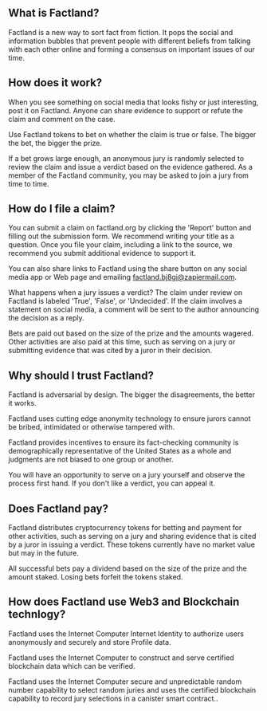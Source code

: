 ## What is Factland?

Factland is a new way to sort fact from fiction. It pops the social and information bubbles that prevent people with different beliefs from talking with each other online and forming a consensus on important issues of our time.

## How does it work?

When you see something on social media that looks fishy or just interesting, post it on Factland. Anyone can share evidence to support or refute the claim and comment on the case.

Use Factland tokens to bet on whether the claim is true or false. The bigger the bet, the bigger the prize.

If a bet grows large enough, an anonymous jury is randomly selected to review the claim and issue a verdict based on the evidence gathered. As a member of the Factland community, you may be asked to join a jury from time to time.

## How do I file a claim?

You can submit a claim on factland.org by clicking the 'Report' button and filling out the submission form. We recommend writing your title as a question. Once you file your claim, including a link to the source, we recommend you submit additional evidence to support it.

You can also share links to Factland using the share button on any social media app or Web page and emailing  factland.bj8gj@zapiermail.com.

What happens when a jury issues a verdict?
The claim under review on Factland is labeled 'True', 'False', or 'Undecided'. If the claim involves a statement on social media, a comment will be sent to the author announcing the decision as a reply.

Bets are paid out based on the size of the prize and the amounts wagered. Other activities are also paid at this time, such as serving on a jury or submitting evidence that was cited by a juror in their decision.

## Why should I trust Factland?

Factland is adversarial by design. The bigger the disagreements, the better it works.

Factland uses cutting edge anonymity technology to ensure jurors cannot be bribed, intimidated or otherwise tampered with.

Factland provides incentives to ensure its fact-checking community is demographically representative of the United States as a whole and judgments are not biased to one group or another.

You will have an opportunity to serve on a jury yourself and observe the process first hand. If you don't like a verdict, you can appeal it.

## Does Factland pay?

Factland distributes cryptocurrency tokens for betting and payment for other activities, such as serving on a jury and sharing evidence that is cited by a juror in issuing a verdict. These tokens currently have no market value but may in the future.

All successful bets pay a dividend based on the size of the prize and the amount staked. Losing bets forfeit the tokens staked.

## How does Factland use Web3 and Blockchain technlogy?

Factland uses the Internet Computer Internet Identity to authorize users anonymously and securely and store Profile data.

Factland uses the Internet Computer to construct and serve certified blockchain data which can be verified.

Factland uses the Internet Computer secure and unpredictable random number capability to select random juries and uses the certified blockchain capability to record jury selections in a canister smart contract..
